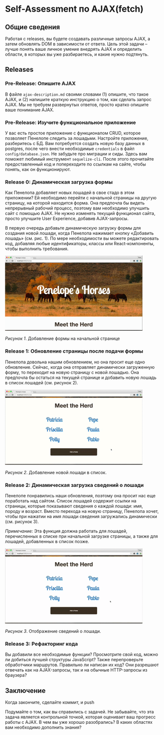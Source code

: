 # Self-Assessment по AJAX(fetch)

## Общие сведения
Работая с releases, вы будете создавать различные запросы AJAX, а затем обновлять DOM в зависимости от ответа. Цель этой задачи – лучше понять ваше личное умение внедрять AJAX и определить области, в которых вы уже разбираетесь, и какие нужно подтянуть.


## Releases
### Pre-Release: Опишите AJAX
В файле `ajax-description.md` своими словами (1) опишите, что такое AJAX, и (2) напишите краткую инструкцию о том, как сделать запрос AJAX. Мы не требуем развернутых ответов, просто кратко опишите ваше понимание AJAX.


### Pre-Release: Изучите функциональное приложение 
У вас есть простое приложение с функционалом CRUD, которое позволяет Пенелопе следить за лошадьми. Настройте приложение, разберитесь с БД. Вам потребуется создать новую базу данных в postgres, после чего внести необходимые `credentials` в файл `config/database.json`. Не забудьте про миграции и сиды. Здесь вам поможет любимый инструмент `sequelize-cli`. После этого прочитайте предоставленный код и попереходите по ссылкам на сайте, чтобы понять, как он функционируют.


### Release 0: Динамическая загрузка формы 
Как Пенелопа добавляет новых лошадей в свое стадо в этом приложении? Ей необходимо перейти с начальной страницы на другую страницу, на которой находится форма. Она предпочла бы видеть непрерывный рабочий процесс, поэтому вам необходимо улучшить сайт с помощью AJAX. Не нужно изменять текущий функционал сайта, просто улучшите User Experience, добавив AJAX-запросы.

В первую очередь добавьте динамическую загрузку формы для создания новой лошади, когда Пенелопа нажимает кнопку «Добавить лошадь» (см. рис. 1). По мере необходимости вы можете редактировать код, добавляя любые идентификаторы, классы или React-компоненты, чтобы выполнить требования.


![Load Horse Form](readme-assets/horses-add-form.gif)

*Рисунок 1*. Добавление формы на начальной странице


### Release 1: Обновление страницы после подачи формы 
Пенелопа довольна нашим обновлением, но она просит еще одно обновление. Сейчас, когда она отправляет динамически загруженную форму, то переходит на новую страницу с новой лошадью. Она предпочла бы остаться на текущей странице и добавить новую лошадь в список лошадей (см. рисунок 2).


![Add Horse](readme-assets/horses-add-horse.gif)

*Рисунок 2*. Добавление новой лошади в список.


### Release 2: Динамическая загрузка сведений о лошади
Пенелопе понравились наши обновления, поэтому она просит нас еще поработать над сайтом. Список лошадей содержит ссылки на страницы, которые показывают сведения о каждой лошади: имя, породу и возраст. Вместо перехода на новую страницу, Пенелопа хочет, чтобы при нажатии на имя лошади сведения загружались динамически (см. рисунок 3).

*Примечание:* Эта функция должна работать для лошадей, перечисленных в списке при начальной загрузке страницы, а также для лошадей, добавленных в список позже.


![Show Horse Details](readme-assets/horses-show-details.gif)

*Рисунок 3*. Отображение сведений о лошади.


### Release 3: Рефакторинг кода
Вы добавили все необходимые функции? Просмотрите свой код, можно ли добиться лучшей структуры JavaScript? Также перепроверьте обработчики маршрутов. Правильно ли написан их код? Они разрешают отвечать как на AJAX-запросы, так и на обычные HTTP-запросы из браузера?


## Заключение
Когда закончите, сделайте коммит, и push 

Подумайте о том, как вы справились с задачей. Не забывайте, что эта задача является контрольной точкой, которая оценивает ваш прогресс работы с AJAX. В чем вы уже хорошо разобрались? В каких областях вам необходимо дополнить знания?


